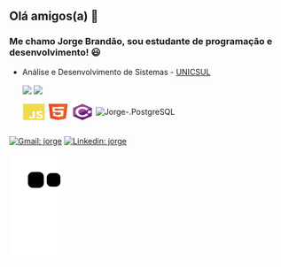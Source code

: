 ##  Olá amigos(a) 👋


### Me chamo Jorge Brandão, sou estudante de programação e desenvolvimento! 😃

- Análise e Desenvolvimento de Sistemas - [UNICSUL](https://www.cruzeirodosulvirtual.com.br)
  
  <div>
    <img height="170em"   align="center" src="https://github-readme-stats.vercel.app/api?username=JorgeBranda0&show_icons=true&theme=merko&include_all_commits=true&count_private=true">
  <img height="170em" align="center" src="https://github-readme-stats.vercel.app/api/top-langs/?username=JorgeBranda0&&layout=compact&hide=shell&theme=dark">
   </div>
   <div style="display: inline_block"><br>
  <img align="center" alt="Jorge-Js" height="30" width="40" src="https://raw.githubusercontent.com/devicons/devicon/master/icons/javascript/javascript-plain.svg">
   <img align="center" alt="Jorge-HTML" height="30" width="40" src="https://raw.githubusercontent.com/devicons/devicon/master/icons/html5/html5-original.svg">
  <img align="center" alt="Jorge-Csharp" height="30" width="40" src="https://raw.githubusercontent.com/devicons/devicon/master/icons/csharp/csharp-original.svg">
  <img align="center" alt="Jorge-.PostgreSQL" height="30" width="40" src="https://cdn.jsdelivr.net/gh/devicons/devicon/icons/postgresql/postgresql-original.svg" />
  
  ##
  
[![Gmail: jorge](https://img.shields.io/badge/-Gmail-green?style=flat-square&logo=Gmail&logoColor=white&link=mailto:brandaoneto01@gmail.com)](mailto:brandaoneto01@gmail.com)
[![Linkedin: jorge](https://img.shields.io/badge/-Linkedin-blue?style=flat-square&logo=Linkedin&logoColor=white&link=https://https://www.linkedin.com/in/jorgebrandaon/)](https://www.linkedin.com/in/jorgebrandaon/)

  ![Snake animation](https://github.com/JorgeBranda0/JorgeBranda0/blob/output/github-contribution-grid-snake.svg)

</div>

